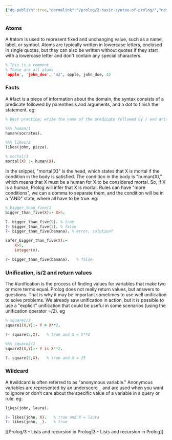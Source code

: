 ```yaml
---
{"dg-publish":true,"permalink":"/prolog/2-basic-syntax-of-prolog/","noteIcon":""}
---
```


### Atoms
A #atom is used to represent fixed and unchanging value, such as a name, label, or symbol. Atoms are typically written in lowercase letters, enclosed in single quotes, but they can also be written without quotes if they start with a lowercase letter and don't contain any special characters.
```prolog
% This is a comment
% These are all atoms
'apple', 'john_doe', '42', apple, john_doe, 42
```
### Facts
A #fact is a piece of information about the domain, the syntax consists of a predicate followed by parenthesis and arguments, and a dot to finish the statement. eg:
```prolog
% Best practice: write the name of the predicate followed by / and arity

%%% human/1
human(socrates).

%%% likes/2
likes(john, pizza).

% mortal/1
mortal(X) :- human(X).
```
In the snippet, "mortal(X)" is the head, which states that X is mortal if the condition in the body is satisfied. The condition in the body is "human(X)," which means that X must be a human for X to be considered mortal. So, if X is a human, Prolog will infer that X is mortal.
Rules can have "more conditions", we can a comma to separate them, and the condition will be in a "AND" state, where all have to be true. eg:
```prolog
% bigger_than_five/1
bigger_than_five(X):- X>5.

?- bigger_than_five(9). % true
?- bigger_than_five(3). % false
?- bigger_than_five(banana). % error, solution?

safer_bigger_than_five(X):-
	X>5,
	integer(x).

?- bigger_than_five(banana).   % false
```
### Unification, is/2 and return values
The #unification is the process of finding values for variables that make two or more terms equal. Prolog does not really return values, but answers to questions. That is why it may be important sometimes to use well unification to solve problems.
We already saw unification in action, but it is possible to use a "explicit" unification that could be useful in some scenarios (using the unification operator =/2). eg
```prolog
% square1/2
square1(X,Y):- Y = X**2.

?- square(5,X).   % true and X = 5**2

%%% square2/2
square2(X,Y):- Y is X**2.

?- square(5,X).   % true and X = 25
```
### Wildcard
A #wildcard is often referred to as "anonymous variable." Anonymous variables are represented by an underscore `_` and are used when you want to ignore or don't care about the specific value of a variable in a query or rule. eg:
```prolog
likes(john, laura).

?- likes(john, X).   % true and X = laura
?- likes(john, _).   % true
```

[[Prolog/3 - Lists and recursion in Prolog\|3 - Lists and recursion in Prolog]]
